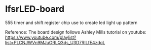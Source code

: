 # lfsrLED-board
555 timer and shift register chip use to create led light up pattern

Reference:
The board design follows Ashley Mills tutorial on youtube: https://www.youtube.com/playlist?list=PLCNJWVn9MJuORLQ3ds_U3D7RILfE4zdoL 
